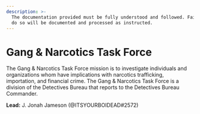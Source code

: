 ```yaml
---
description: >-
  The documentation provided must be fully understood and followed. Failure to
  do so will be documented and processed as instructed.
---
```


# Gang & Narcotics Task Force

The Gang & Narcotics Task Force mission is to investigate individuals and organizations whom have implications with narcotics trafficking, importation, and financial crime. The Gang & Narcotics Task Force is a division of the Detectives Bureau that reports to the Detectives Bureau Commander.&#x20;

**Lead:** J. Jonah Jameson (@ITSYOURBOIDEAD#2572)
